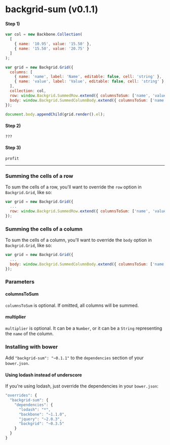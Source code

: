 backgrid-sum (v0.1.1)
============

#### Step 1)
```javascript
var col = new Backbone.Collection(
  [
    { name: '10.95', value: '15.50' },
    { name: '15.50', value: '20.75' }
  ]
);

var grid = new Backgrid.Grid({
  columns: [
    { name: 'name', label: 'Name', editable: false, cell: 'string' },
    { name: 'value', label: 'Value', editable: false, cell: 'string' }
  ],
  collection: col,
  row: window.Backgrid.SummedRow.extend({ columnsToSum: ['name', 'value'], multiplier: 'multiplier' }),
  body: window.Backgrid.SummedColumnBody.extend({ columnsToSum: ['name', 'value'] })
});

document.body.appendChild(grid.render().el);
```

#### Step 2)
```
???
```

#### Step 3)
```
profit
```

* * *

### Summing the cells of a row
To sum the cells of a row, you'll want to override the `row` option in `Backgrid.Grid`, like so:
```javascript
var grid = new Backgrid.Grid({
  ...
  row: window.Backgrid.SummedRow.extend({ columnsToSum: ['name', 'value'], multiplier: 'multiplier' })
});

```

### Summing the cells of a column
To sum the cells of a column, you'll want to override the `body` option in `Backgrid.Grid`, like so:
```javascript
var grid = new Backgrid.Grid({
  ...
  body: window.Backgrid.SummedColumnBody.extend({ columnsToSum: ['name', 'value'] })
});

```

### Parameters
#### columnsToSum
`columnsToSum` is optional. If omitted, all columns will be summed.
#### multiplier
`multiplier` is optional. It can be a `Number`, or it can be a `String` representing the `name` of the column.

### Installing with bower
Add `"backgrid-sum": "~0.1.1"` to the `dependencies` section of your `bower.json`.

#### Using lodash instead of underscore
If you're using lodash, just override the dependencies in your `bower.json`:
```javascript
"overrides": {
  "backgrid-sum": {
    "dependencies": {
      "lodash": "*",
      "backbone": "~1.1.0",
      "jquery": "~2.0.3",
      "backgrid": "~0.3.5"
    }
  }
}
```
